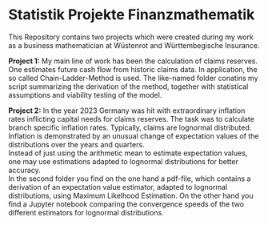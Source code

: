 Statistik Projekte Finanzmathematik
==============================

This Repository contains two projects which were created during my work as a business mathematician at Wüstenrot and Württembegische Insurance.

**Project 1:** My main line of work has been the calculation of claims reserves. One estimates future cash flow from historic claims data. 
In application, the so called Chain-Ladder-Method is used. The like-named folder conatins my script summarizing the derivation of the method, 
together with statistical assumptions and viability testing of the model.

**Project 2:** In the year 2023 Germany was hit with extraordinary inflation rates inflicting capital needs for claims reserves. The task was to calculate branch specific inflation rates. 
Typically, claims are lognormal distributed. Inflation is demonstrated by an unusual change of expectation values of the distributions over the years and quarters.  
Instead of just using the arithmetic mean to estimate expectation values, one may use estimations adapted to lognormal distributions for better accuracy.   
In the second folder you find on the one hand a pdf-file, which contains a derivation of an expectation value estimator, adapted to lognormal distributions, using Maximum Likelhood Estimation. 
On the other hand you find a Jupyter notebook comparing the convergence speeds of the two different estimators for lognormal distributions.